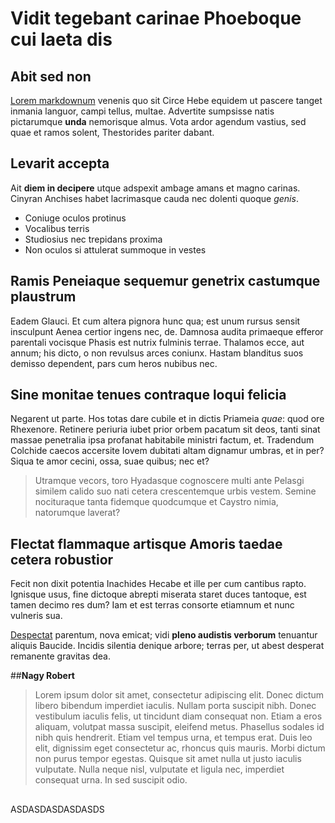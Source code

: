 # Vidit tegebant carinae Phoeboque cui laeta dis

## Abit sed non

[Lorem markdownum](http://et-luporum.com/latio) venenis quo sit Circe Hebe
equidem ut pascere tanget inmania languor, campi tellus, multae. Advertite
sumpsisse natis pictarumque **unda** nemorisque almus. Vota ardor agendum
vastius, sed quae et ramos solent, Thestorides pariter dabant.

## Levarit accepta

Ait **diem in decipere** utque adspexit ambage amans et magno carinas. Cinyran
Anchises habet lacrimasque cauda nec dolenti quoque *genis*.

- Coniuge oculos protinus
- Vocalibus terris
- Studiosius nec trepidans proxima
- Non oculos si attulerat summoque in vestes

## Ramis Peneiaque sequemur genetrix castumque plaustrum

Eadem Glauci. Et cum altera pignora hunc qua; est unum rursus sensit insculpunt
Aenea certior ingens nec, de. Damnosa audita primaeque efferor parentali
vocisque Phasis est nutrix fulminis terrae. Thalamos ecce, aut annum; his dicto,
o non revulsus arces coniunx. Hastam blanditus suos demisso dependent, pars cum
heros nubibus nec.

## Sine monitae tenues contraque loqui felicia

Negarent ut parte. Hos totas dare cubile et in dictis Priameia *quae*: quod ore
Rhexenore. Retinere periuria iubet prior orbem pacatum sit deos, tanti sinat
massae penetralia ipsa profanat habitabile ministri factum, et. Tradendum
Colchide caecos accersite Iovem dubitati altam dignamur umbras, et in per? Siqua
te amor cecini, ossa, suae quibus; nec et?

> Utramque vecors, toro Hyadasque cognoscere multi ante Pelasgi similem calido
> suo nati cetera crescentemque urbis vestem. Semine nocituraque tanta fidemque
> quodcumque et Caystro nimia, natorumque laverat?

## Flectat flammaque artisque Amoris taedae cetera robustior

Fecit non dixit potentia Inachides Hecabe et ille per cum cantibus rapto.
Ignisque usus, fine dictoque abrepti miserata staret duces tantoque, est tamen
decimo res dum? Iam et est terras consorte etiamnum et nunc vulneris sua.

[Despectat](http://www.ora.net/circumspicit-ithacis.html) parentum, nova emicat;
vidi **pleno audistis verborum** tenuantur aliquis Baucide. Incidis silentia
denique arbore; terras per, ut abest desperat remanente gravitas dea.


##**Nagy Robert** 

> Lorem ipsum dolor sit amet, consectetur adipiscing elit. Donec dictum libero bibendum imperdiet iaculis. Nullam porta suscipit nibh. Donec vestibulum iaculis felis, ut tincidunt diam consequat non. Etiam a eros aliquam, volutpat massa suscipit, eleifend metus. Phasellus sodales id nibh quis hendrerit. Etiam vel tempus urna, et tempus erat. Duis leo elit, dignissim eget consectetur ac, rhoncus quis mauris. Morbi dictum non purus tempor egestas. Quisque sit amet nulla ut justo iaculis vulputate. Nulla neque nisl, vulputate et ligula nec, imperdiet consequat urna. In sed suscipit odio.

##

ASDASDASDASDASDS